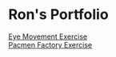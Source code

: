 # Ron's Portfolio
<a href="https://github.com/ronmintz/Eye-Exercise">Eye Movement Exercise</a>
<br>
<a href="https://github.com/ronmintz/Pacmen-Factory-Exercise">Pacmen Factory Exercise</a>


